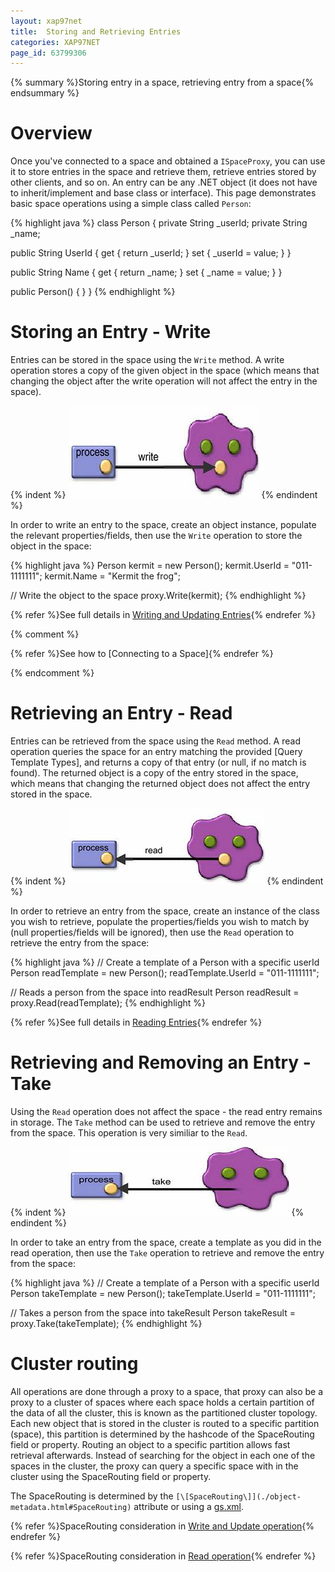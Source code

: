 ```yaml
---
layout: xap97net
title:  Storing and Retrieving Entries
categories: XAP97NET
page_id: 63799306
---
```


{% summary %}Storing entry in a space, retrieving entry from a space{% endsummary %}

# Overview

Once you've connected to a space and obtained a `ISpaceProxy`, you can use it to store entries in the space and retrieve them, retrieve entries stored by other clients, and so on. An entry can be any .NET object (it does not have to inherit/implement and base class or interface). This page demonstrates basic space operations using a simple class called `Person`:

{% highlight java %}
class Person
{
  private String _userId;
  private String _name;

  public String UserId
  {
    get { return _userId; }
    set { _userId = value; }
  }

  public String Name
  {
    get { return _name; }
    set { _name = value; }
  }

  public Person()
  {
  }
}
{% endhighlight %}

# Storing an Entry - Write

Entries can be stored in the space using the `Write` method. A write operation stores a copy of the given object in the space (which means that changing the object after the write operation will not affect the entry in the space).

{% indent %}
![space_write.jpg](/attachment_files/xap97net/space_write.jpg)
{% endindent %}

In order to write an entry to the space, create an object instance, populate the relevant properties/fields, then use the `Write` operation to store the object in the space:

{% highlight java %}
Person kermit = new Person();
kermit.UserId = "011-1111111";
kermit.Name = "Kermit the frog";

// Write the object to the space
proxy.Write(kermit);
{% endhighlight %}

{% refer %}See full details in [Writing and Updating Entries](./writing-and-updating-entries.html){% endrefer %}

{% comment %}

{% refer %}See how to [Connecting to a Space]{% endrefer %}

{% endcomment %}

# Retrieving an Entry - Read

Entries can be retrieved from the space using the `Read` method. A read operation queries the space for an entry matching the provided [Query Template Types], and returns a copy of that entry (or null, if no match is found).
The returned object is a copy of the entry stored in the space, which means that changing the returned object does not affect the entry stored in the space.

{% indent %}
![space_read.jpg](/attachment_files/xap97net/space_read.jpg)
{% endindent %}

In order to retrieve an entry from the space, create an instance of the class you wish to retrieve, populate the properties/fields you wish to match by (null properties/fields will be ignored), then use the `Read` operation to retrieve the entry from the space:

{% highlight java %}
// Create a template of a Person with a specific userId
Person readTemplate = new Person();
readTemplate.UserId = "011-1111111";

// Reads a person from the space into readResult
Person readResult = proxy.Read(readTemplate);
{% endhighlight %}

{% refer %}See full details in [Reading Entries](./reading-entries.html){% endrefer %}

# Retrieving and Removing an Entry - Take

Using the `Read` operation does not affect the space - the read entry remains in storage. The `Take` method can be used to retrieve and remove the entry from the space. This operation is very similiar to the `Read`.

{% indent %}
![space_take.jpg](/attachment_files/xap97net/space_take.jpg)
{% endindent %}

In order to take an entry from the space, create a template as you did in the read operation, then use the `Take` operation to retrieve and remove the entry from the space:

{% highlight java %}
// Create a template of a Person with a specific userId
Person takeTemplate = new Person();
takeTemplate.UserId = "011-1111111";

// Takes a person from the space into takeResult
Person takeResult = proxy.Take(takeTemplate);
{% endhighlight %}

# Cluster routing

All operations are done through a proxy to a space, that proxy can also be a proxy to a cluster of spaces where each space holds a certain partition of the data of all the cluster, this is known as the partitioned cluster topology. Each new object that is stored in the cluster is routed to a specific partition (space), this partition is determined by the hashcode of the SpaceRouting field or property. Routing an object to a specific partition allows fast retrieval afterwards. Instead of searching for the object in each one of the spaces in the cluster, the proxy can query a specific space with in the cluster using the SpaceRouting field or property.

The SpaceRouting is determined by the `[\[SpaceRouting\]](./object-metadata.html#SpaceRouting)` attribute or using a [gs.xml](./gs.xml-metadata.html).

{% refer %}SpaceRouting consideration in [Write and Update operation](./writing-and-updating-entries.html){% endrefer %}

{% refer %}SpaceRouting consideration in [Read operation](./reading-entries.html){% endrefer %}
